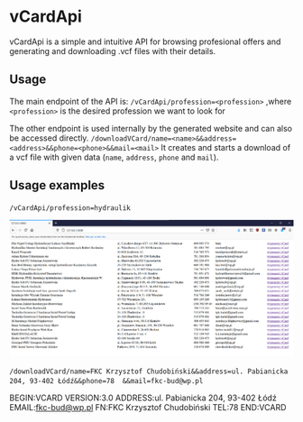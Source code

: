 # vCardApi

vCardApi is a simple and intuitive API for browsing profesional offers and generating and downloading .vcf files with their details.


## Usage

The main endpoint of the API is:
`/vCardApi/profession=<profession>`
,where `<profession>` is the desired profession we want to look for

The other endpoint is used internally by the generated website and can also be accessed directly.
`/downloadVCard/name=<name>&&address=<address>&&phone=<phone>&&mail=<mail>`
It creates and starts a download of a vcf file with given data (`name`, `address`, `phone` and `mail`).


## Usage examples 

`/vCardApi/profession=hydraulik`

![example of web response](https://raw.githubusercontent.com/215929/ppkwu/master/ppkwu4/resources/vCardApiExample.png)

`/downloadVCard/name=FKC Krzysztof Chudobiński&&address=ul. Pabianicka 204, 93-402 Łódź&&phone=78  &&mail=fkc-bud@wp.pl`

BEGIN:VCARD
VERSION:3.0
ADDRESS:ul. Pabianicka 204\, 93-402 Łódź
EMAIL:fkc-bud@wp.pl
FN:FKC Krzysztof Chudobiński
TEL:78
END:VCARD
